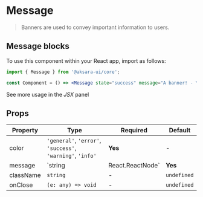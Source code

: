 # Message

> Banners are used to convey important information to users.

## Message blocks

To use this component within your React app, import as follows:

```jsx
import { Message } from '@aksara-ui/core';

const Component = () => <Message state="success" message="A banner! - You've succesfully read it." />;
```

See more usage in the _JSX_ panel

## Props

| Property  | Type                                                       | Required | Default     |
| --------- | ---------------------------------------------------------- | -------- | ----------- |
| color     | `'general'`, `'error'`, `'success'`, `'warning'`, `'info'` | **Yes**  | -           |
| message   | `string | React.ReactNode`                                 | **Yes**  | -           |
| className | `string`                                                   | -        | `undefined` |
| onClose   | `(e: any) => void`                                         | -        | `undefined` |
